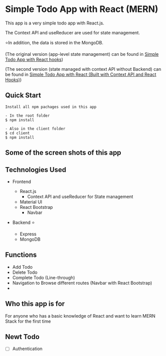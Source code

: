 # Simple Todo App with React (MERN)

This app is a very simple todo app with React.js.

The Context API and useReducer are used for state management.

⭐️In addition, the data is stored in the MongoDB.

(The original version (app-level state management) can be found in [Simple Todo App with React hooks](https://github.com/kjx63pro/simple_todo_app_with_react_hooks))

(The second version (state managed with context API without Backend) can be found in [Simple Todo App with React (Built with Context API and React Hooks)](https://github.com/kjx63pro/simple_todo_app_with_react_context_api_and_react_hooks))

## Quick Start

```
Install all npm pachages used in this app

- In the root folder
$ npm install

- Also in the client folder
$ cd client
$ npm install

```

## Some of the screen shots of this app

## Technologies Used

- Frontend

  - React.js
    - Context API and useReducer for State management
  - Material UI
  - React Bootstrap
    - Navbar

- Backend ⭐️
  - Express
  - MongoDB

## Functions

- Add Todo
- Delete Todo
- Complete Todo (Line-through)
- Navigation to Browse different routes (Navbar with React Bootstrap)
-

## Who this app is for

For anyone who has a basic knowledge of React and want to learn MERN Stack for the first time

## Newt Todo

- [ ] Authentication
